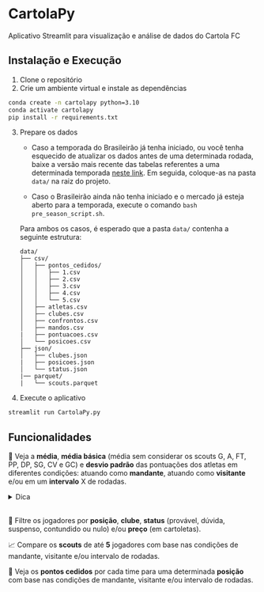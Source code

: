# CartolaPy

Aplicativo Streamlit para visualização e análise de dados do Cartola FC

## Instalação e Execução

1. Clone o repositório
2. Crie um ambiente virtual e instale as dependências
```bash
conda create -n cartolapy python=3.10
conda activate cartolapy
pip install -r requirements.txt
```

3. Prepare os dados
    - Caso a temporada do Brasileirão já tenha iniciado, ou você tenha esquecido de atualizar os dados antes de uma determinada rodada, baixe a versão mais recente das tabelas referentes a uma determinada temporada [neste link](). Em seguida, coloque-as na pasta `data/` na raiz do projeto.

    - Caso o Brasileirão ainda não tenha iniciado e o mercado já esteja aberto para a temporada, execute o comando `bash pre_season_script.sh`.

    Para ambos os casos, é esperado que a pasta `data/` contenha a seguinte estrutura:
    ```
    data/
    ├── csv/
    │   ├── pontos_cedidos/
    │   │   ├── 1.csv
    │   │   ├── 2.csv
    │   │   ├── 3.csv
    │   │   ├── 4.csv
    │   │   └── 5.csv
    │   ├── atletas.csv
    │   ├── clubes.csv
    │   ├── confrontos.csv
    │   ├── mandos.csv
    |   ├── pontuacoes.csv
    │   └── posicoes.csv
    ├── json/
    │   ├── clubes.json
    |   ├── posicoes.json
    │   └── status.json
    |── parquet/
    |   └── scouts.parquet
    ```

4. Execute o aplicativo
```bash
streamlit run CartolaPy.py
```

## Funcionalidades

🚀 Veja a **média**, **média básica** (média sem considerar os scouts G, A, FT, PP, DP, SG, CV e GC) e **desvio padrão** das pontuações dos atletas em diferentes condições: atuando como **mandante**, atuando como **visitante** e/ou em um **intervalo** X de rodadas.

<details>
<summary>Dica</summary>

Você pode combinar o intervalo de rodadas com as condições de mandante e visitante para obter informações mais específicas, como as pontuações de um jogador nas últimas 3 rodadas!
</details>
<br>

🧪 Filtre os jogadores por **posição**, **clube**, **status** (provável, dúvida, suspenso, contundido ou nulo) e/ou **preço** (em cartoletas).

📈 Compare os **scouts** de até **5** jogadores com base nas condições de mandante, visitante e/ou intervalo de rodadas.

🧮 Veja os **pontos cedidos** por cada time para uma determinada **posição** com base nas condições de mandante, visitante e/ou intervalo de rodadas.
